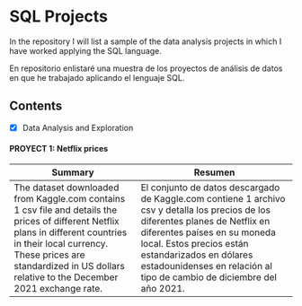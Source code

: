 # SQL Projects

<p> In the repository I will list a sample of the data analysis projects in which I have worked applying the SQL language. </p>

<p> En repositorio enlistaré una muestra de los proyectos de análisis de datos en que he trabajado aplicando el lenguaje SQL. </p>

## Contents
  - [x] Data Analysis and Exploration

 #### PROYECT 1: Netflix prices

|  Summary | Resumen  |
| ---- | ---- |
| The dataset downloaded from Kaggle.com contains 1 csv file and details the prices of different Netflix plans in different countries in their local currency. These prices are standardized in US dollars relative to the December 2021 exchange rate.| El conjunto de datos descargado de Kaggle.com  contiene 1 archivo csv y detalla los precios de los diferentes planes de Netflix en diferentes países en su moneda local. Estos precios están estandarizados en dólares estadounidenses en relación al tipo de cambio de diciembre del año 2021.|
 
